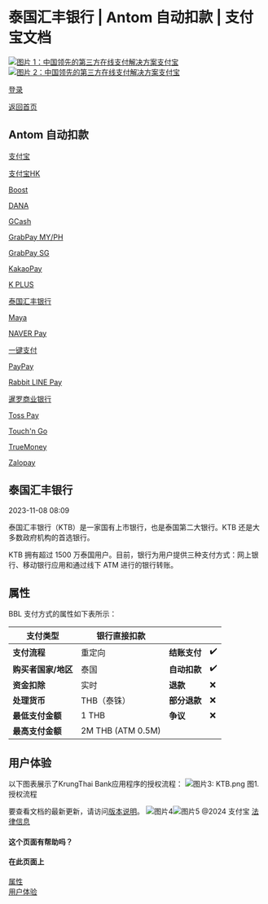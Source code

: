 泰国汇丰银行 | Antom 自动扣款 | 支付宝文档
==================

[![图片 1：中国领先的第三方在线支付解决方案支付宝](https://ac.alipay.com/storage/2024/3/26/d66c43c0-440d-4c97-9976-f2028a2c8c5e.svg)![图片 2：中国领先的第三方在线支付解决方案支付宝](https://ac.alipay.com/storage/2024/3/26/a48bd336-aea0-4f16-bf83-616eacbb4434.svg)](/docs/)

[登录](https://global.alipay.com/ilogin/account_login.htm?goto=https%3A%2F%2Fglobal.alipay.com%2Fdocs%2Fac%2Fantomad%2Fktb)

[返回首页](../../)

Antom 自动扣款
--------------

[支付宝](/docs/ac/antomad/alipay)

[支付宝HK](/docs/ac/antomad/alipayhk)

[Boost](/docs/ac/antomad/boost)

[DANA](/docs/ac/antomad/dana)

[GCash](/docs/ac/antomad/gcash)

[GrabPay MY/PH](/docs/ac/antomad/grabpay_myph)

[GrabPay SG](/docs/ac/antomad/grabpay_sg)

[KakaoPay](/docs/ac/antomad/kakaopay)

[K PLUS](/docs/ac/antomad/kplus)

[泰国汇丰银行](/docs/ac/antomad/ktb)

[Maya](/docs/ac/antomad/maya)

[NAVER Pay](/docs/ac/antomad/naverpay)

[一键支付](/docs/ac/antomad/one_click)

[PayPay](/docs/ac/antomad/paypay)

[Rabbit LINE Pay](/docs/ac/antomad/rabbitlinepay)

[暹罗商业银行](/docs/ac/antomad/scb)

[Toss Pay](/docs/ac/antomad/toss_pay_autodebit)

[Touch'n Go](/docs/ac/antomad/touchngo)

[TrueMoney](/docs/ac/antomad/truemoney)

[Zalopay](/docs/ac/antomad/zalopay)

泰国汇丰银行
--------------

2023-11-08 08:09

泰国汇丰银行（KTB）是一家国有上市银行，也是泰国第二大银行。KTB 还是大多数政府机构的首选银行。

KTB 拥有超过 1500 万泰国用户。目前，银行为用户提供三种支付方式：网上银行、移动银行应用和通过线下 ATM 进行的银行转账。

属性
----

BBL 支付方式的属性如下表所示：

| **支付类型** | **银行直接扣款** | | |
| --- | --- | --- | --- |
| **支付流程** | 重定向 | **结账支付** | ✔️ |
**购买者国家/地区** | 泰国 | **自动扣款** | ✔️ |
**资金扣除** | 实时 | **退款** | ❌ |
**处理货币** | THB（泰铢） | **部分退款** | ❌ |
**最低支付金额** | 1 THB | **争议** | ❌ |
**最高支付金额** | 2M THB (ATM 0.5M) |  |  |

**用户体验**
----------------
以下图表展示了KrungThai Bank应用程序的授权流程：
![图片3: KTB.png](https://idocs-assets.marmot-cloud.com/storage/idocs87c36dc8dac653c1/1666339359391-1974ab55-fff0-40da-9200-836d9d23dc1d.png)
图1. 授权流程

要查看文档的最新更新，请访问[版本说明](https://global.alipay.com/docs/releasenotes)。
![图片4](https://ac.alipay.com/storage/2021/5/20/19b2c126-9442-4f16-8f20-e539b1db482a.png)![图片5](https://ac.alipay.com/storage/2021/5/20/e9f3f154-dbf0-455f-89f0-b3d4e0c14481.png)
@2024 支付宝 [法律信息](https://global.alipay.com/docs/ac/platform/membership)

#### 这个页面有帮助吗？
#### 在此页面上
[属性](#uCpdj "属性")  
[用户体验](#cvvv5 "用户体验")